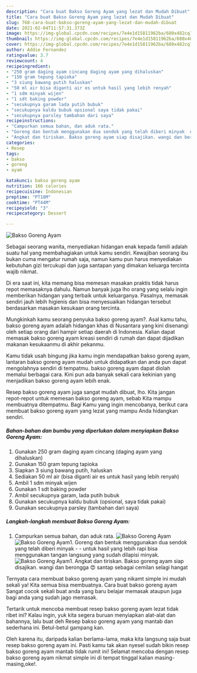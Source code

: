 ```yaml
---
description: "Cara buat Bakso Goreng Ayam yang lezat dan Mudah Dibuat"
title: "Cara buat Bakso Goreng Ayam yang lezat dan Mudah Dibuat"
slug: 768-cara-buat-bakso-goreng-ayam-yang-lezat-dan-mudah-dibuat
date: 2021-02-04T11:57:31.373Z
image: https://img-global.cpcdn.com/recipes/7e4e1d15811962ba/680x482cq70/bakso-goreng-ayam-foto-resep-utama.jpg
thumbnail: https://img-global.cpcdn.com/recipes/7e4e1d15811962ba/680x482cq70/bakso-goreng-ayam-foto-resep-utama.jpg
cover: https://img-global.cpcdn.com/recipes/7e4e1d15811962ba/680x482cq70/bakso-goreng-ayam-foto-resep-utama.jpg
author: Addie Fernandez
ratingvalue: 3.7
reviewcount: 4
recipeingredient:
- "250 gram daging ayam cincang daging ayam yang dihaluskan"
- "150 gram tepung tapioka"
- "3 siung bawang putih haluskan"
- "50 ml air bisa diganti air es untuk hasil yang lebih renyah"
- "1 sdm minyak wijen"
- "1 sdt baking powder"
- "secukupnya garam lada putih bubuk"
- "secukupnya kaldu bubuk opsional saya tidak pakai"
- "secukupnya parsley tambahan dari saya"
recipeinstructions:
- "Campurkan semua bahan, dan aduk rata."
- "Goreng dan bentuk menggunakan dua sendok yang telah diberi minyak  untuk hasil yang lebih rapi bisa menggunakan tangan langsung yang sudah dilapisi minyak."
- "Angkat dan tiriskan. Bakso goreng ayam siap disajikan. wangi dan berongga 😍 santap sebagai cemilan selagi hangat"
categories:
- Resep
tags:
- bakso
- goreng
- ayam

katakunci: bakso goreng ayam 
nutrition: 166 calories
recipecuisine: Indonesian
preptime: "PT18M"
cooktime: "PT44M"
recipeyield: "3"
recipecategory: Dessert

---
```



![Bakso Goreng Ayam](https://img-global.cpcdn.com/recipes/7e4e1d15811962ba/680x482cq70/bakso-goreng-ayam-foto-resep-utama.jpg)

Sebagai seorang wanita, menyediakan hidangan enak kepada famili adalah suatu hal yang membahagiakan untuk kamu sendiri. Kewajiban seorang ibu bukan cuma mengatur rumah saja, namun kamu pun harus menyediakan kebutuhan gizi tercukupi dan juga santapan yang dimakan keluarga tercinta wajib nikmat.

Di era  saat ini, kita memang bisa memesan masakan praktis tidak harus repot memasaknya dahulu. Namun banyak juga lho orang yang selalu ingin memberikan hidangan yang terbaik untuk keluarganya. Pasalnya, memasak sendiri jauh lebih higienis dan bisa menyesuaikan hidangan tersebut berdasarkan masakan kesukaan orang tercinta. 



Mungkinkah kamu seorang penyuka bakso goreng ayam?. Asal kamu tahu, bakso goreng ayam adalah hidangan khas di Nusantara yang kini disenangi oleh setiap orang dari hampir setiap daerah di Indonesia. Kalian dapat memasak bakso goreng ayam kreasi sendiri di rumah dan dapat dijadikan makanan kesukaanmu di akhir pekanmu.

Kamu tidak usah bingung jika kamu ingin mendapatkan bakso goreng ayam, lantaran bakso goreng ayam mudah untuk didapatkan dan anda pun dapat mengolahnya sendiri di tempatmu. bakso goreng ayam dapat diolah memalui berbagai cara. Kini pun ada banyak sekali cara kekinian yang menjadikan bakso goreng ayam lebih enak.

Resep bakso goreng ayam juga sangat mudah dibuat, lho. Kita jangan repot-repot untuk memesan bakso goreng ayam, sebab Kita mampu membuatnya ditempatmu. Bagi Kamu yang ingin mencobanya, berikut cara membuat bakso goreng ayam yang lezat yang mampu Anda hidangkan sendiri.

<!--inarticleads1-->

##### Bahan-bahan dan bumbu yang diperlukan dalam menyiapkan Bakso Goreng Ayam:

1. Gunakan 250 gram daging ayam cincang (daging ayam yang dihaluskan)
1. Gunakan 150 gram tepung tapioka
1. Siapkan 3 siung bawang putih, haluskan
1. Sediakan 50 ml air (bisa diganti air es untuk hasil yang lebih renyah)
1. Ambil 1 sdm minyak wijen
1. Gunakan 1 sdt baking powder
1. Ambil secukupnya garam, lada putih bubuk
1. Gunakan secukupnya kaldu bubuk (opsional, saya tidak pakai)
1. Gunakan secukupnya parsley (tambahan dari saya)




<!--inarticleads2-->

##### Langkah-langkah membuat Bakso Goreng Ayam:

1. Campurkan semua bahan, dan aduk rata.
<img src="https://img-global.cpcdn.com/steps/f8c6d53a9a95f213/160x128cq70/bakso-goreng-ayam-langkah-memasak-1-foto.jpg" alt="Bakso Goreng Ayam"><img src="https://img-global.cpcdn.com/steps/1eaca54b8c6318c1/160x128cq70/bakso-goreng-ayam-langkah-memasak-1-foto.jpg" alt="Bakso Goreng Ayam">1. Goreng dan bentuk menggunakan dua sendok yang telah diberi minyak -  - untuk hasil yang lebih rapi bisa menggunakan tangan langsung yang sudah dilapisi minyak.
<img src="https://img-global.cpcdn.com/steps/1b06de7463edd9be/160x128cq70/bakso-goreng-ayam-langkah-memasak-2-foto.jpg" alt="Bakso Goreng Ayam">1. Angkat dan tiriskan. Bakso goreng ayam siap disajikan. wangi dan berongga 😍 santap sebagai cemilan selagi hangat




Ternyata cara membuat bakso goreng ayam yang nikamt simple ini mudah sekali ya! Kita semua bisa membuatnya. Cara buat bakso goreng ayam Sangat cocok sekali buat anda yang baru belajar memasak ataupun juga bagi anda yang sudah jago memasak.

Tertarik untuk mencoba membuat resep bakso goreng ayam lezat tidak ribet ini? Kalau ingin, yuk kita segera buruan menyiapkan alat-alat dan bahannya, lalu buat deh Resep bakso goreng ayam yang mantab dan sederhana ini. Betul-betul gampang kan. 

Oleh karena itu, daripada kalian berlama-lama, maka kita langsung saja buat resep bakso goreng ayam ini. Pasti kamu tak akan nyesel sudah bikin resep bakso goreng ayam mantab tidak rumit ini! Selamat mencoba dengan resep bakso goreng ayam nikmat simple ini di tempat tinggal kalian masing-masing,oke!.

